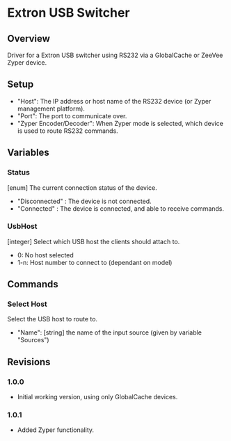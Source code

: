 # Extron USB Switcher


## Overview

Driver for a Extron USB switcher using RS232 via a GlobalCache or ZeeVee Zyper device.


## Setup

  - "Host": The IP address or host name of the RS232 device (or Zyper management platform).
  - "Port": The port to communicate over.
  - "Zyper Encoder/Decoder": When Zyper mode is selected, which device is used to route RS232 commands.


## Variables

### Status

[enum] The current connection status of the device.
  - "Disconnected" : The device is not connected.
  - "Connected" : The device is connected, and able to receive commands.

### UsbHost

[integer] Select which USB host the clients should attach to.
  - 0: No host selected
  - 1-n: Host number to connect to (dependant on model)


## Commands

### Select Host
Select the USB host to route to.
  - "Name": [string] the name of the input source (given by variable "Sources")


## Revisions

### 1.0.0

- Initial working version, using only GlobalCache devices.

### 1.0.1

- Added Zyper functionality.